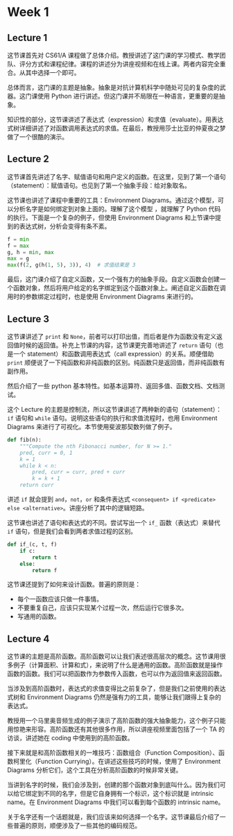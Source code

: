 # Week 1

## Lecture 1

这节课首先对 CS61/A 课程做了总体介绍。教授讲述了这门课的学习模式、教学团队、评分方式和课程纪律。课程的讲述分为讲座视频和在线上课。两者内容完全重合。从其中选择一个即可。

总体而言，这门课的主题是抽象。抽象是对抗计算机科学中随处可见的复杂度的武器。这门课使用 Python 进行讲述。但这门课并不局限在一种语言，更重要的是抽象。

知识性的部分，这节课讲述了表达式（expression）和求值（evaluate）。用表达式树详细讲述了对函数调用表达式的求值。在最后，教授用莎士比亚的仲夏夜之梦做了一个很酷的演示。

## Lecture 2

这节课首先讲述了名字、赋值语句和用户定义的函数。在这里，见到了第一个语句（statement）：赋值语句。也见到了第一个抽象手段：给对象取名。

这节课也讲述了课程中重要的工具：Environment Diagrams。通过这个模型，可以分析名字是如何绑定到对象上面的。理解了这个模型 ，就理解了 Python 代码的执行。下面是一个复杂的例子，但使用 Environment Diagrams 和上节课中提到的表达式树，分析会变得有条不紊。

```python
f = min
f = max
g, h = min, max
max = g
max(f(2, g(h(1, 5), 3)), 4)  # 求值结果是 3
```

最后，这门课介绍了自定义函数，又一个强有力的抽象手段。自定义函数会创建一个函数对象，然后将用户给定的名字绑定到这个函数对象上。阐述自定义函数在调用时的参数绑定过程时，也是使用 Environment Diagrams 来进行的。

## Lecture 3

这节课讲述了 `print` 和 `None`，前者可以打印出值，而后者是作为函数没有定义返回值时候的返回值。补充上节课的内容，这节课更完善地讲述了 `return` 语句（也是一个 statement）和函数调用表达式（call expression）的关系。顺便借助 `print` 顺便说了一下纯函数和非纯函数的区别。纯函数只是返回值，而非纯函数有副作用。

然后介绍了一些 python 基本特性。如基本运算符、返回多值、函数文档、文档测试。

这个 Lecture 的主题是控制流，所以这节课讲述了两种新的语句（statement）：`if` 语句和 `while` 语句。说明这些语句的执行和求值流程时，也用 Environment Diagrams 来进行了可视化。本节使用斐波那契数列做了例子。

```python
def fib(n):
    """Compute the nth Fibonacci number, for N >= 1."
    pred, curr = 0, 1
    k = 1
    while k < n:
        pred, curr = curr, pred + curr
        k = k + 1
    return curr
```

讲述 `if` 就会提到 `and`，`not`，`or` 和条件表达式 `<consequent> if <predicate> else <alternative>`。讲座分析了其中的逻辑短路。

这节课也讲述了语句和表达式的不同。尝试写出一个 `if_` 函数（表达式）来替代 `if` 语句，但是我们会看到两者求值过程的区别。

```python
def if_(c, t, f)
    if c:
        return t
    else:
        return f
```

这节课还提到了如何来设计函数。普遍的原则是：

- 每个一函数应该只做一件事情。
- 不要重复自己，应该只实现某个过程一次，然后运行它很多次。
- 写通用的函数。

## Lecture 4

这节课的主题是高阶函数。高阶函数可以让我们表述很高层次的概念。这节课用很多例子（计算面积、计算和式），来说明了什么是通用的函数。高阶函数就是操作函数的函数。我们可以把函数作为参数传入函数，也可以作为返回值来返回函数。

当涉及到高阶函数时，表达式的求值变得比之前复杂了，但是我们之前使用的表达式树和 Environment Diagrams 仍然是强有力的工具，能够让我们跟得上复杂的表达式。

教授用一个马里奥音频生成的例子演示了高阶函数的强大抽象能力，这个例子只能用惊艳来形容。高阶函数还有其他很多作用，所以讲座视频里面包括了一个 TA 的访谈，讲述她在 coding 中使用到的高阶函数。

接下来就是和高阶函数相关的一堆技巧：函数组合（Function Composition）、函数柯里化（Function Currying）。在讲述这些技巧的时候，使用了 Environment Diagrams 分析它们，这个工具在分析高阶函数的时候非常关键。

当讲到名字的时候，我们会涉及到，创建的那个函数对象到底叫什么。因为我们可以给它绑定到不同的名字，但是它自身拥有一个标识，这个标识就是 intrinsic name。在 Environment Diagrams 中我们可以看到每个函数的 intrinsic name。

关于名字还有一个话题就是，我们应该来如何选择一个名字。这节课最后介绍了一些普遍的原则，顺便涉及了一些其他的编码规范。